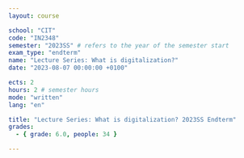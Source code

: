 ```yaml
---
layout: course

school: "CIT"
code: "IN2348"
semester: "2023SS" # refers to the year of the semester start
exam_type: "endterm"
name: "Lecture Series: What is digitalization?"
date: "2023-08-07 00:00:00 +0100"

ects: 2
hours: 2 # semester hours
mode: "written"
lang: "en"

title: "Lecture Series: What is digitalization? 2023SS Endterm"
grades:
  - { grade: 6.0, people: 34 }

---
```



